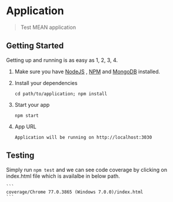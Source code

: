 # Application

> Test MEAN application

## Getting Started

Getting up and running is as easy as 1, 2, 3, 4.

1. Make sure you have [NodeJS](https://nodejs.org/) , [NPM](https://www.npmjs.com/)  and [MongoDB](https://www.mongodb.com/) installed.

2. Install your dependencies
    
    ```
    cd path/to/application; npm install
    ```

3. Start your app
    
    ```
    npm start
    ```

3. App URL

    ```
    Application will be running on http://localhost:3030
    ```

## Testing
Simply run `npm test` and we can see code coverage by clicking on index.html file which is availalbe in below path.

    ```
    coverage/Chrome 77.0.3865 (Windows 7.0.0)/index.html
    ```